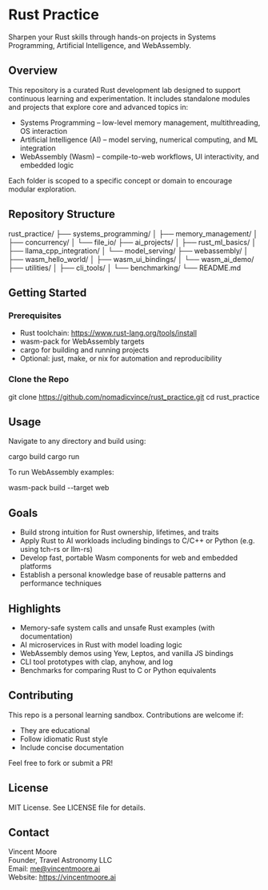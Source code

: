 
# Rust Practice

Sharpen your Rust skills through hands-on projects in Systems Programming, Artificial Intelligence, and WebAssembly.

## Overview

This repository is a curated Rust development lab designed to support continuous learning and experimentation. It includes standalone modules and projects that explore core and advanced topics in:

- Systems Programming – low-level memory management, multithreading, OS interaction
- Artificial Intelligence (AI) – model serving, numerical computing, and ML integration
- WebAssembly (Wasm) – compile-to-web workflows, UI interactivity, and embedded logic

Each folder is scoped to a specific concept or domain to encourage modular exploration.

## Repository Structure

rust_practice/
├── systems_programming/
│   ├── memory_management/
│   ├── concurrency/
│   └── file_io/
├── ai_projects/
│   ├── rust_ml_basics/
│   ├── llama_cpp_integration/
│   └── model_serving/
├── webassembly/
│   ├── wasm_hello_world/
│   ├── wasm_ui_bindings/
│   └── wasm_ai_demo/
├── utilities/
│   ├── cli_tools/
│   └── benchmarking/
└── README.md

## Getting Started

### Prerequisites

- Rust toolchain: https://www.rust-lang.org/tools/install
- wasm-pack for WebAssembly targets
- cargo for building and running projects
- Optional: just, make, or nix for automation and reproducibility

### Clone the Repo

git clone https://github.com/nomadicvince/rust_practice.git
cd rust_practice

## Usage

Navigate to any directory and build using:

cargo build
cargo run

To run WebAssembly examples:

wasm-pack build --target web

## Goals

- Build strong intuition for Rust ownership, lifetimes, and traits
- Apply Rust to AI workloads including bindings to C/C++ or Python (e.g. using tch-rs or llm-rs)
- Develop fast, portable Wasm components for web and embedded platforms
- Establish a personal knowledge base of reusable patterns and performance techniques

## Highlights

- Memory-safe system calls and unsafe Rust examples (with documentation)
- AI microservices in Rust with model loading logic
- WebAssembly demos using Yew, Leptos, and vanilla JS bindings
- CLI tool prototypes with clap, anyhow, and log
- Benchmarks for comparing Rust to C or Python equivalents

## Contributing

This repo is a personal learning sandbox. Contributions are welcome if:
- They are educational
- Follow idiomatic Rust style
- Include concise documentation

Feel free to fork or submit a PR!

## License

MIT License. See LICENSE file for details.

## Contact

Vincent Moore  
Founder, Travel Astronomy LLC  
Email: me@vincentmoore.ai  
Website: https://vincentmoore.ai